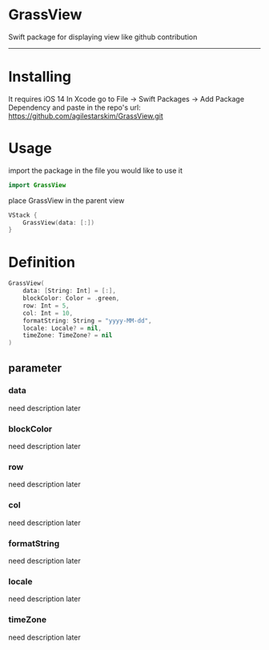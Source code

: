 # GrassView

Swift package for displaying view like github contribution 

---
# Installing

It requires iOS 14 
In Xcode go to File -> Swift Packages -> Add Package Dependency and paste in the repo's url: https://github.com/agilestarskim/GrassView.git

# Usage

import the package in the file you would like to use it

```swift
import GrassView
```
place GrassView in the parent view
 
```swift
VStack {
    GrassView(data: [:])
}
```

# Definition

```swift
GrassView(
    data: [String: Int] = [:], 
    blockColor: Color = .green, 
    row: Int = 5,
    col: Int = 10,
    formatString: String = "yyyy-MM-dd",
    locale: Locale? = nil,
    timeZone: TimeZone? = nil
)
```

## parameter

### data 
need description later

### blockColor
need description later

### row
need description later

### col
need description later

### formatString
need description later

### locale
need description later

### timeZone
need description later






